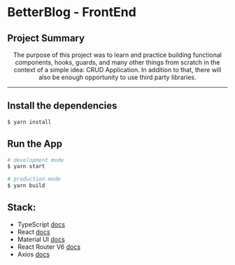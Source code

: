 # BetterBlog - FrontEnd

<!-- This project was bootstrapped with [Create React App](https://github.com/facebook/create-react-app). -->


## Project Summary

<p align="center">The purpose of this project was to learn and practice building functional components, hooks, guards, and many other things from scratch in the context of a simple idea: CRUD Application. In addition to that, there will also be enough opportunity to use third party libraries. 

***
## Install the dependencies

```bash
$ yarn install
```

## Run the App

```bash
# development mode 
$ yarn start

# production mode
$ yarn build

```

## Stack:

- TypeScript [docs](https://www.typescriptlang.org/) 
- React [docs](https://reactjs.org)
- Material UI [docs](https://mui.com/)
- React Router V6 [docs](https://reactrouter.com/docs/en/v6)
- Axios [docs](https://github.com/axios/axios)
